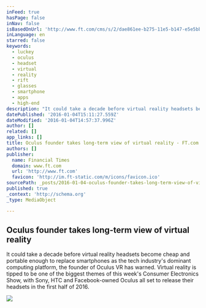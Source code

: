 ```yaml
---
inFeed: true
hasPage: false
inNav: false
isBasedOnUrl: 'http://www.ft.com/cms/s/2/dae861ee-b275-11e5-b147-e5e5bba42e51.html'
inLanguage: en
starred: false
keywords:
  - luckey
  - oculus
  - headset
  - virtual
  - reality
  - rift
  - glasses
  - smartphone
  - apps
  - high-end
description: "It could take a decade before virtual reality headsets become cheap and portable enough to replace smartphones as the tech industry's dominant computing platform, the founder of Oculus VR has warned. Virtual reality is tipped to be one of the biggest themes of this week's Consumer Electronics Show, with Sony, HTC and Facebook-owned Oculus all set to release their headsets in the first half of 2016."
datePublished: '2016-01-04T15:11:27.559Z'
dateModified: '2016-01-04T14:57:37.996Z'
author: []
related: []
app_links: []
title: Oculus founder takes long-term view of virtual reality - FT.com
authors: []
publisher:
  name: Financial Times
  domain: www.ft.com
  url: 'http://www.ft.com'
  favicon: 'http://im.ft-static.com/m/icons/favicon.ico'
sourcePath: _posts/2016-01-04-oculus-founder-takes-long-term-view-of-virtual-reality-ft.md
published: true
_context: 'http://schema.org'
_type: MediaObject

---
```

<article style=""><h1>Oculus founder takes long-term view of virtual reality</h1><p>It could take a decade before virtual reality headsets become cheap and portable enough to replace smartphones as the tech industry's dominant computing platform, the founder of Oculus VR has warned. Virtual reality is tipped to be one of the biggest themes of this week's Consumer Electronics Show, with Sony, HTC and Facebook-owned Oculus all set to release their headsets in the first half of 2016.</p><img src="http://im.ft-static.com/content/images/b618da56-f47c-48eb-a10f-53559d9655cf.img" /></article>